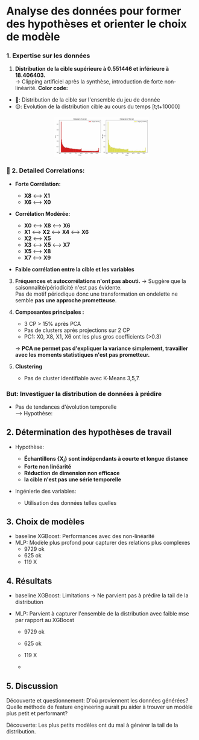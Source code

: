 # Analyse des données pour former des hypothèses et orienter le choix de modèle

### 1. Expertise sur les données 

1. **Distribution de la cible supérieure à 0.551446 et inférieure à 18.406403.**  
   -> Clipping artificiel après la synthèse, introduction de forte non-linéarité.
**Color code:**
- 🔴: Distribution de la cible sur l'ensemble du jeu de donnée
- 🟡: Evolution de la distribution cible au cours du temps [t;t+10000]


<div align="center">
  <img src="https://github.com/bossardl/CmapRegression/blob/master/histogram_evolution.gif" alt="Evolution temporelle de la distribution" style="width: 50%; max-width: 300px;" />
</div>


### 🔗 2. Detailed Correlations:
- **Forte Corrélation:**
  - **X8** ⟷ **X1**
  - **X6** ⟷ **X0**

- **Corrélation Modérée:**
  - **X0** ⟷ **X8** ⟷ **X6**
  - **X1** ⟷ **X2** ⟷ **X4** ⟷ **X6**
  - **X2** ⟷ **X5**
  - **X3** ⟷ **X5** ⟷ **X7**
  - **X5** ⟷ **X8**
  - **X7** ⟷ **X9**
- **Faible corrélation entre la cible et les variables**

3. **Fréquences et autocorrélations n'ont pas abouti.**
   -> Suggère que la saisonnalité/périodicité n'est pas évidente. \
   Pas de motif périodique donc une transformation en ondelette ne semble **pas une approche prometteuse**.
   

5. **Composantes principales :**  
   - 3 CP > 15% après PCA  
   - Pas de clusters après projections sur 2 CP  
   - PC1: X0, X8, X1, X6 ont les plus gros coefficients (>0.3)
     
   -> **PCA ne permet pas d'expliquer la variance simplement, travailler avec les moments statistiques n'est pas prometteur.**

6. **Clustering**
   - Pas de cluster identifiable avec K-Means 3,5,7.

     
### But: Investiguer la distribution de données à prédire

* Pas de tendances d'évolution temporelle  
  --> Hypothèse: 

## 2. Détermination des hypothèses de travail
- Hypothèse:  
  - **Échantillons {$\mathbf{X}_i$} sont indépendants à courte et longue distance**  
  - **Forte non linéarité**
  - **Réduction de dimension non efficace**
  - **la cible n'est pas une série temporelle**

- Ingénierie des variables:
  - Utilisation des données telles quelles

    
## 3. Choix de modèles

* baseline XGBoost: Performances avec des non-linéarité
* MLP: Modèle plus profond pour capturer des relations plus complexes
    - 9729  ok
    - 625  ok
    - 119  X
 
## 4. Résultats
* baseline XGBoost: Limitations
-> Ne parvient pas à prédire la tail de la distribution

* MLP: Parvient à capturer l'ensemble de la distribution avec faible mse par rapport au XGBoost
    - 9729  ok
    - 625  ok
    - 119  X
 
    - 
## 5. Discussion
Découverte et questionnement:
D'où proviennent les données générées?
Quelle méthode de feature engineering aurait pu aider à trouver un modèle plus petit et performant?

Découverte:
Les plus petits modèles ont du mal à générer la tail de la distribution. 
